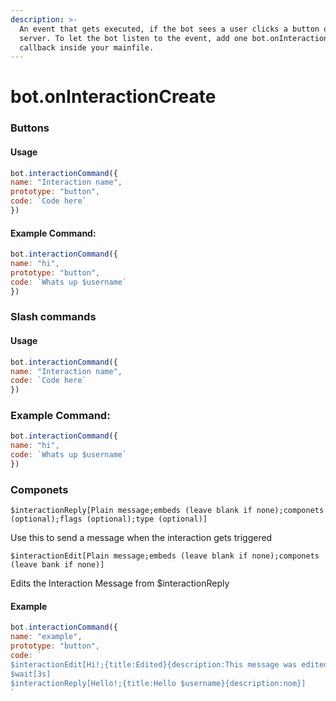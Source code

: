 ```yaml
---
description: >-
  An event that gets executed, if the bot sees a user clicks a button on a
  server. To let the bot listen to the event, add one bot.onInteractionCreate()
  callback inside your mainfile.
---
```


# bot.onInteractionCreate

### Buttons

#### Usage

```javascript
bot.interactionCommand({
name: "Interaction name",
prototype: "button",
code: `Code here`
})
```

#### Example Command:

```javascript
bot.interactionCommand({
name: "hi",
prototype: "button",
code: `Whats up $username`
})
```

### Slash commands

#### Usage

```javascript
bot.interactionCommand({
name: "Interaction name",
code: `Code here`
})
```

### Example Command:

```javascript
bot.interactionCommand({
name: "hi",
code: `Whats up $username`
})
```

### Componets

`$interactionReply[Plain message;embeds (leave blank if none);componets (optional);flags (optional);type (optional)]` 

 Use this to send a message when the interaction gets triggered

`$interactionEdit[Plain message;embeds (leave blank if none);componets (leave bank if none)]` 

 Edits the Interaction Message from $interactionReply

#### Example

```javascript
bot.interactionCommand({
name: "example",
prototype: "button",
code: `
$interactionEdit[Hi!;{title:Edited}{description:This message was edited}]
$wait[3s]
$interactionReply[Hello!;{title:Hello $username}{description:nom}]
`
```

